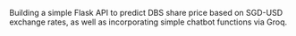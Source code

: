 Building a simple Flask API to predict DBS share price based on SGD-USD exchange rates, as well as incorporating simple chatbot functions via Groq.
